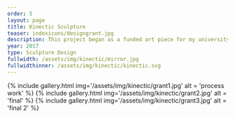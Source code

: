 ```yaml
---
order: 5
layout: page
title: Kinectic Sculpture
teaser: indexicons/designgrant.jpg
description: This project began as a funded art piece for my university that uses computer vision to mirror the actions of the viewer in front of the piece. This is done by detecting the changes in depth that one standing in front of it causes, then rotating colored in spheres in accordance.
year: 2017
type: Sculpture Design
fullwidth: /assets/img/kinectic/mirror.jpg
fullwidthinner: /assets/img/kinectic/kinectic.svg
---
```

{% include gallery.html img='/assets/img/kinectic/grant1.jpg' alt = 'process work' %}
{% include gallery.html img='/assets/img/kinectic/grant2.jpg' alt = 'final' %}
{% include gallery.html img='/assets/img/kinectic/grant3.jpg' alt = 'final 2' %}